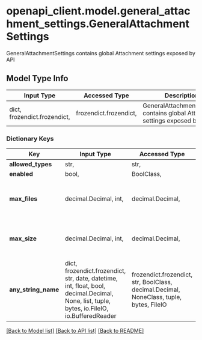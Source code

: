 # openapi_client.model.general_attachment_settings.GeneralAttachmentSettings

GeneralAttachmentSettings contains global Attachment settings exposed by API

## Model Type Info
Input Type | Accessed Type | Description | Notes
------------ | ------------- | ------------- | -------------
dict, frozendict.frozendict,  | frozendict.frozendict,  | GeneralAttachmentSettings contains global Attachment settings exposed by API | 

### Dictionary Keys
Key | Input Type | Accessed Type | Description | Notes
------------ | ------------- | ------------- | ------------- | -------------
**allowed_types** | str,  | str,  |  | [optional] 
**enabled** | bool,  | BoolClass,  |  | [optional] 
**max_files** | decimal.Decimal, int,  | decimal.Decimal,  |  | [optional] value must be a 64 bit integer
**max_size** | decimal.Decimal, int,  | decimal.Decimal,  |  | [optional] value must be a 64 bit integer
**any_string_name** | dict, frozendict.frozendict, str, date, datetime, int, float, bool, decimal.Decimal, None, list, tuple, bytes, io.FileIO, io.BufferedReader | frozendict.frozendict, str, BoolClass, decimal.Decimal, NoneClass, tuple, bytes, FileIO | any string name can be used but the value must be the correct type | [optional]

[[Back to Model list]](../../README.md#documentation-for-models) [[Back to API list]](../../README.md#documentation-for-api-endpoints) [[Back to README]](../../README.md)

